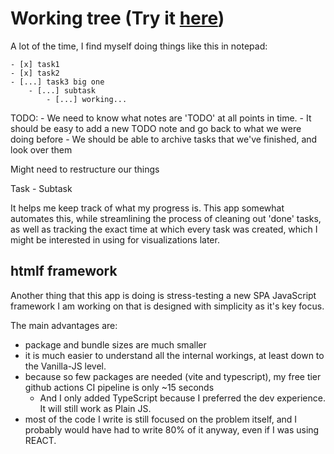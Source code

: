 # Working tree (Try it [here](https://tejas-h5.github.io/Working-on-Tree))

A lot of the time, I find myself doing things like this in notepad:

```
- [x] task1
- [x] task2
- [...] task3 big one
    - [...] subtask
        - [...] working...
```

TODO:
    - We need to know what notes are 'TODO' at all points in time.
    - It should be easy to add a new TODO note and go back to what we were doing before
    - We should be able to archive tasks that we've finished, and look over them

Might need to restructure our things

Task
    - Subtask 

        


It helps me keep track of what my progress is.
This app somewhat automates this, while streamlining the process of cleaning out 'done' tasks, as well as
tracking the exact time at which every task was created, which I might be interested in using for visualizations later.


## htmlf framework

Another thing that this app is doing is stress-testing a new SPA JavaScript framework I am working on that
is designed with simplicity as it's key focus.

The main advantages are:
 - package and bundle sizes are much smaller
 - it is much easier to understand all the internal workings, at least down to the Vanilla-JS level.
 - because so few packages are needed (vite and typescript), my free tier github actions CI pipeline is only ~15 seconds
    - And I only added TypeScript because I preferred the dev experience. It will still work as Plain JS.
 - most of the code I write is still focused on the problem itself, and I probably would have had to write 80% of it anyway, even if I was using REACT.